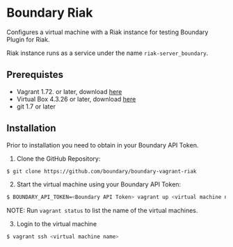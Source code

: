 # Boundary Riak

Configures a virtual machine with a Riak instance for testing Boundary Plugin for Riak.

Riak instance runs as a service under the name `riak-server_boundary`.

## Prerequistes

- Vagrant 1.72. or later, download [here](https://www.vagrantup.com/downloads.html)
- Virtual Box 4.3.26 or later, download [here](https://www.virtualbox.org/wiki/Downloads)
- git 1.7 or later

## Installation

Prior to installation you need to obtain in your Boundary API Token.

1. Clone the GitHub Repository:
```bash
$ git clone https://github.com/boundary/boundary-vagrant-riak
```

2. Start the virtual machine using your Boundary API Token:
```bash
$ BOUNDARY_API_TOKEN=<Boundary API Token> vagrant up <virtual machine name>
```
NOTE: Run `vagrant status` to list the name of the virtual machines.

3. Login to the virtual machine
```bash
$ vagrant ssh <virtual machine name>
```

